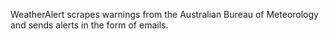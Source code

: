 WeatherAlert scrapes warnings from the Australian Bureau of Meteorology and sends alerts in the form of emails.
